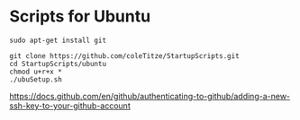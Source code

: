 # Scripts for Ubuntu
```
sudo apt-get install git
```
```
git clone https://github.com/coleTitze/StartupScripts.git
cd StartupScripts/ubuntu
chmod u+r+x *
./ubuSetup.sh
```
https://docs.github.com/en/github/authenticating-to-github/adding-a-new-ssh-key-to-your-github-account
